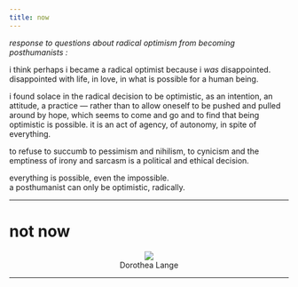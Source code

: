 ```yaml
---
title: now
---
```


*response to questions about radical optimism from becoming posthumanists :*

i think perhaps i became a radical optimist because i *was* disappointed.  
disappointed with life, in love, in what is possible for a human being. 

i found solace in the radical decision to be optimistic, as an intention, an attitude, a practice — rather than to allow oneself to be pushed and pulled around by hope, which seems to come and go and to find that being optimistic is possible. it is an act of agency, of autonomy, in spite of everything. 

to refuse to succumb to pessimism and nihilism, to cynicism and the emptiness of irony and sarcasm is a political and ethical decision.

everything is possible, even the impossible.  
a posthumanist can only be optimistic, radically.

----------------------

# not now

<center><img src="http://johannesk.com.s3.amazonaws.com/2020/img/Dorothea-Lange.png"></center>

<center>Dorothea Lange</center>  

----------------------










